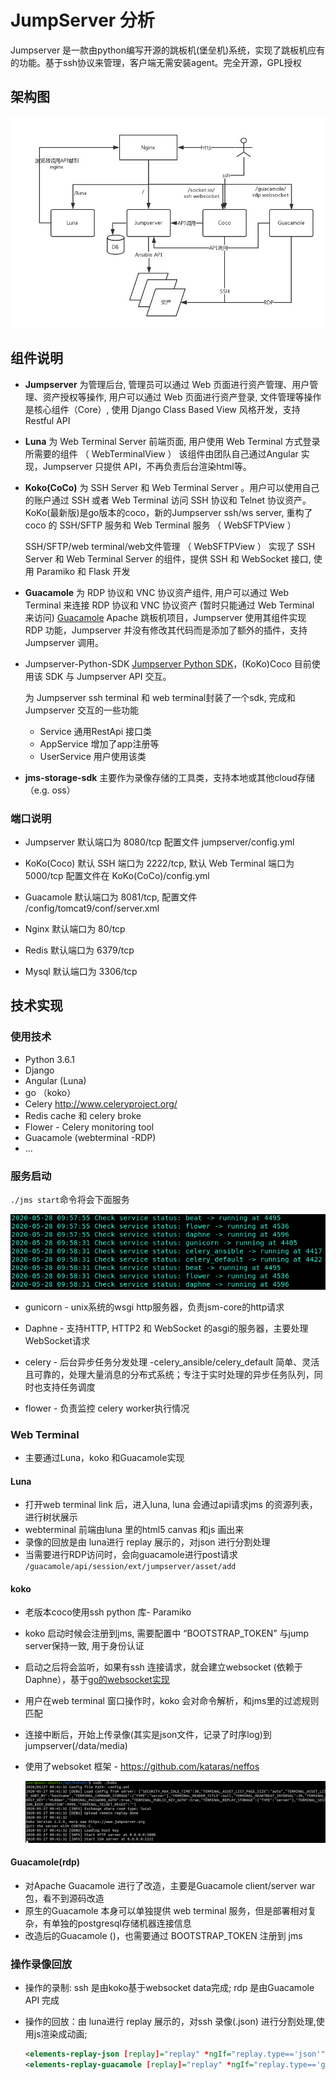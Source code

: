 # JumpServer 分析

Jumpserver 是一款由python编写开源的跳板机(堡垒机)系统，实现了跳板机应有的功能。基于ssh协议来管理，客户端无需安装agent。完全开源，GPL授权

## 架构图

![jumpserver](images/20200526180743745_415773244.png)

## 组件说明

- **Jumpserver** 为管理后台, 管理员可以通过 Web 页面进行资产管理、用户管理、资产授权等操作, 用户可以通过 Web 页面进行资产登录, 文件管理等操作是核心组件（Core）, 使用 Django Class Based View 风格开发，支持 Restful API

- **Luna** 为 Web Terminal Server 前端页面, 用户使用 Web Terminal 方式登录所需要的组件 （ WebTerminalView ）
  该组件由团队自己通过Angular 实现，Jumpserver 只提供 API，不再负责后台渲染html等。
  
- **Koko(CoCo)** 为 SSH Server 和 Web Terminal Server 。用户可以使用自己的账户通过 SSH 或者 Web Terminal 访问 SSH 协议和 Telnet 协议资产。KoKo(最新版)是go版本的coco，新的Jumpserver ssh/ws server, 重构了 coco 的 SSH/SFTP 服务和 Web Terminal 服务 （ WebSFTPView ）

  SSH/SFTP/web terminal/web文件管理 （ WebSFTPView ）
  实现了 SSH Server 和 Web Terminal Server 的组件，提供 SSH 和 WebSocket 接口, 使用 Paramiko 和 Flask 开发

- **Guacamole** 为 RDP 协议和 VNC 协议资产组件, 用户可以通过 Web Terminal 来连接 RDP 协议和 VNC 协议资产 (暂时只能通过 Web Terminal 来访问)
 [Guacamole](http://guacamole.apache.org/) Apache 跳板机项目，Jumpserver 使用其组件实现 RDP 功能，Jumpserver 并没有修改其代码而是添加了额外的插件，支持 Jumpserver 调用。

- Jumpserver-Python-SDK
[Jumpserver Python SDK](https://github.com/jumpserver/jumpserver-python-sdk)，(KoKo)Coco 目前使用该 SDK 与 Jumpserver API 交互。

  为 Jumpserver ssh terminal 和 web terminal封装了一个sdk, 完成和Jumpserver 交互的一些功能
  - Service 通用RestApi 接口类
  - AppService 增加了app注册等
  - UserService 用户使用该类

- **jms-storage-sdk**
主要作为录像存储的工具类，支持本地或其他cloud存储（e.g. oss）

### 端口说明

- Jumpserver 默认端口为 8080/tcp 配置文件 jumpserver/config.yml

- KoKo(Coco) 默认 SSH 端口为 2222/tcp, 默认 Web Terminal 端口为 5000/tcp 配置文件在 KoKo(CoCo)/config.yml

- Guacamole 默认端口为 8081/tcp, 配置文件 /config/tomcat9/conf/server.xml

- Nginx 默认端口为 80/tcp

- Redis 默认端口为 6379/tcp

- Mysql 默认端口为 3306/tcp

## 技术实现

### 使用技术

- Python 3.6.1
- Django
- Angular (Luna)
- go （koko）
- Celery  http://www.celeryproject.org/
- Redis   cache 和 celery broke
- Flower - Celery monitoring tool
- Guacamole (webterminal -RDP)
- ...

### 服务启动

`./jms start`命令将会下面服务
  
![jms](images/20200528102354700_861856403.png)

- gunicorn  - unix系统的wsgi http服务器，负责jsm-core的http请求

- Daphne  - 支持HTTP, HTTP2 和 WebSocket 的asgi的服务器，主要处理WebSocket请求

- celery - 后台异步任务分发处理 -celery_ansible/celery_default
  简单、灵活且可靠的，处理大量消息的分布式系统；专注于实时处理的异步任务队列，同时也支持任务调度

- flower - 负责监控 celery worker执行情况

### Web Terminal

- 主要通过Luna，koko 和Guacamole实现

#### Luna

- 打开web terminal link 后，进入luna, luna 会通过api请求jms 的资源列表，进行树状展示
- webterminal 前端由luna 里的html5 canvas 和js 画出来
- 录像的回放是由 luna进行 replay 展示的，对json 进行分割处理
- 当需要进行RDP访问时，会向guacamole进行post请求 `/guacamole/api/session/ext/jumpserver/asset/add`

#### koko

- 老版本coco使用ssh python 库- Paramiko
- koko 启动时候会注册到jms, 需要配置中 “BOOTSTRAP_TOKEN” 与jump server保持一致, 用于身份认证
- 启动之后将会监听，如果有ssh 连接请求，就会建立websocket (依赖于Daphne），基于[go的websocket实现](https://github.com/gorilla/websocket)
- 用户在web terminal 窗口操作时，koko 会对命令解析，和jms里的过滤规则匹配
- 连接中断后，开始上传录像(其实是json文件，记录了时序log)到jumpserver(/data/media)
- 使用了websoket 框架 - https://github.com/kataras/neffos

    ![koko](images/20200527094248561_866134588.png)

#### Guacamole(rdp)

- 对Apache Guacamole 进行了改造，主要是Guacamole client/server war包，看不到源码改造
- 原生的Guacamole 本身可以单独提供 web terminal 服务，但是部署相对复杂，有单独的postgresql存储机器连接信息
- 改造后的Guacamole ()，也需要通过 BOOTSTRAP_TOKEN 注册到 jms

### 操作录像回放

- 操作的录制:   ssh 是由koko基于websocket data完成; rdp 是由Guacamole API 完成
- 操作的回放：由 luna进行 replay 展示的，对ssh 录像(.json) 进行分割处理,使用js渲染成动画;

    ```xml
    <elements-replay-json [replay]="replay" *ngIf="replay.type=='json'"></elements-replay-json>
    <elements-replay-guacamole [replay]="replay" *ngIf="replay.type=='guacamole'"></elements-replay-guacamole>
    ```
